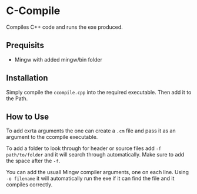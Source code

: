 # C-Compile
Compiles C++ code and runs the exe produced.
## Prequisits
* Mingw with added mingw/bin folder

## Installation
Simply compile the `ccompile.cpp` into the required executable. Then add it to the Path.

## How to Use
To add exrta arguments the one can create a `.cm` file and pass it as an argument to the ccompile executable.

To add a folder to look through for header or source files add `-f path/to/folder` and it will search through automatically. Make sure to add the space after the `-f`.

You can add the usuall Mingw compiler arguments, one on each line. Using `-o filename` it will automatically run the exe if it can find the file and it compiles correctly.